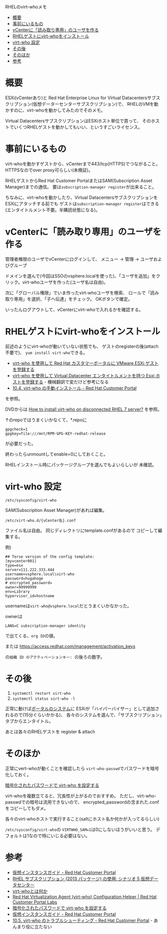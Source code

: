RHELのvirt-whoメモ

- [概要](#%E6%A6%82%E8%A6%81)
- [事前にいるもの](#%E4%BA%8B%E5%89%8D%E3%81%AB%E3%81%84%E3%82%8B%E3%82%82%E3%81%AE)
- [vCenterに「読み取り専用」のユーザを作る](#vcenter%E3%81%AB%E8%AA%AD%E3%81%BF%E5%8F%96%E3%82%8A%E5%B0%82%E7%94%A8%E3%81%AE%E3%83%A6%E3%83%BC%E3%82%B6%E3%82%92%E4%BD%9C%E3%82%8B)
- [RHELゲストにvirt-whoをインストール](#rhel%E3%82%B2%E3%82%B9%E3%83%88%E3%81%ABvirt-who%E3%82%92%E3%82%A4%E3%83%B3%E3%82%B9%E3%83%88%E3%83%BC%E3%83%AB)
- [virt-who 設定](#virt-who-%E8%A8%AD%E5%AE%9A)
- [その後](#%E3%81%9D%E3%81%AE%E5%BE%8C)
- [そのほか](#%E3%81%9D%E3%81%AE%E3%81%BB%E3%81%8B)
- [参考](#%E5%8F%82%E8%80%83)

# 概要

ESXi(vCenterあり)と
Red Hat Enterprise Linux for Virtual Datacentersサブスクリプション(仮想データーセンターサブスクリプション)で、
RHELのVMを動かすのに、virt-whoを動かしてみたのでそのメモ。

Virtual DatacentersサブスクリプションはESXiホスト単位で買って、
そのホストでいくつRHELゲストを動かしてもいい、というすごいライセンス。

# 事前にいるもの

virt-whoを動かすゲストから、vCenterまで443/tcp(HTTPS)でつながること。HTTPSなのでover proxy可らしい(未検証)。

RHELゲストからRed Hat Customer PortalまたはSAM(Subscription Asset Manager)までの通信。
要は`subscription-manager register`が出来ること。

ちなみに、virt-whoを動かしたり、Virtual DatacentersサブスクリプションをESXiにアタッチする前でも
ゲストは`subscription-manager register`はできる(エンタイトルメント不要。半購読状態になる)。

# vCenterに「読み取り専用」のユーザを作る

管理者権限のユーザでvCenterにログインして、
メニュー -> 管理 -> ユーザおよびグループ

ドメインを選んで(今回はSSOのvsphere.localを使った)、「ユーザを追加」をクリック。virt-whoユーザを作った(ユーザ名は自由)。

次に「グローバル権限」でいま作ったvirt-whoユーザを検索、
ロールで「読み取り専用」を選択、「子へ伝達」をチェック。
OKボタンで確定。

いったんログアウトして、vCenterにvirt-whoで入れるかを確認する。

# RHELゲストにvirt-whoをインストール

前述のようにvirt-whoが動いていない状態でも、
ゲストのregisterの後(attach不要で)、
`yum install virt-who`できる。

- [virt-who を使用して Red Hat カスタマーポータルに VMware ESXi ゲストを登録する](https://access.redhat.com/ja/solutions/3032111)
- [virt-who を使用して Virtual Datacenter エンタイトルメントを持つ Esxi ホストを登録する](https://access.redhat.com/ja/solutions/2849291) - 機械翻訳で変だけど参考になる
- [10.4. virt-who の手動インストール - Red Hat Customer Portal](https://access.redhat.com/documentation/ja-jp/red_hat_enterprise_linux/7/html/virtualization_deployment_and_administration_guide/manual-install-virt-who)

を参照。

DVDからは
[How to install virt-who on disconnected RHEL 7 server?](https://access.redhat.com/solutions/1527923)
を参照。

↑のrepoではうまくいかなくて、\*.repoに

```
gpgcheck=1
gpgkey=file:///mnt/RPM-GPG-KEY-redhat-release
```

が必要だった。

終わったらunmountしてenable=0にしておくこと。

RHELインストール時にパッケージグループを選んでもよいらしいが
未確認。

# virt-who 設定

`/etc/sysconfig/virt-who`

SAM(Subscription Asset Manager)があれば編集。

`/etc/virt-who.d/{vCenter名}.conf`

ファイル名は自由。
同じディレクトリにtemplate.confがあるので
コピーして編集する。

例)

```
## Terse version of the config template:
[myvcenter001]
type=esx
server=111.222.333.444
username=vsphere.local\virt-who
password=hugahoge
# encrypted_password=
owner=99999999
env=Library
hypervisor_id=hostname
```

usernameは`virt-who@vsphere.local`だとうまくいかなかった。

ownerは

```
LANG=C subscription-manager identity
```

で出てくる、`org ID`の値。

または https://access.redhat.com/management/activation_keys

の`組織 ID のアクティベーションキー: `の後ろの数字。

# その後

1. `systemctl restart virt-who`
2. `systemctl status virt-who -l`

正常に動けば[ポータルのシステム](https://access.redhat.com/management/systems)に
ESXiが「ハイパーバイザー」として追加されるので(15分ぐらいかかる)、
各々のシステムを選んで、「サブスクリプション」タブからエンタイトル。

あとは各々のRHELゲストを register & attach

# そのほか

正常にvert-whoが動くことを確認したら
`virt-who-passwd`でパスワードを暗号化しておく。

[暗号化されたパスワードで virt-who を設定する ](https://access.redhat.com/ja/solutions/2325761)

virt-whoを複数立てると、冗長性が上がるのでおすすめ。
ただし、virt-who-passwdでの暗号は流用できないので、
encrypted_passwordの含まれた.confをコピーしてもダメ。

各々のvirt-whoホストで実行すること(saltにホスト名か何かが入ってるらしい)

`/etc/sysconfig/virt-who`の
`VIRTWHO_SAM=1`は0にしないほうがいいと思う。
デフォルトは1なので特にいじる必要はない。

# 参考

- [仮想インスタンスガイド - Red Hat Customer Portal](https://access.redhat.com/documentation/ja-jp/red_hat_subscription_management/1/html/virtual_instances_guide/)
- [RHEL サブスクリプション (2013 パッケージ) の使用: シナリオ 5 仮想データセンター](https://access.redhat.com/ja/articles/1435793)
- [virt-whoとは何か](https://www.slideshare.net/moriwaka/virtwho)
- [Red Hat Virtualization Agent (virt-who) Configuration Helper | Red Hat Customer Portal Labs](https://access.redhat.com/labs/virtwhoconfig/)
- [暗号化されたパスワードで virt-who を設定する](https://access.redhat.com/ja/solutions/2325761)
- [仮想インスタンスガイド - Red Hat Customer Portal](https://access.redhat.com/documentation/ja-jp/red_hat_satellite/6.3/html/virtual_instances_guide/)
- [10.5. virt-who のトラブルシューティング - Red Hat Customer Portal](https://access.redhat.com/documentation/ja-jp/red_hat_enterprise_linux/7/html/virtualization_deployment_and_administration_guide/troubleshooting-virt-who) - あんまり役に立たない
